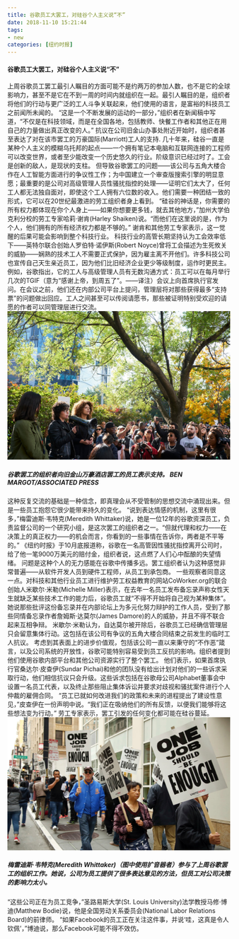 ```yaml
---
title: 谷歌员工大罢工，对硅谷个人主义说“不”
date: 2018-11-10 15:21:44
tags:
- new
categories: [纽约时报]
---
```


#### 谷歌员工大罢工，对硅谷个人主义说“不”


上周谷歌员工罢工最引人瞩目的方面可能不是约两万的参加人数，也不是它的全球影响力，甚至不是它在不到一周的时间内就组织在一起。最引人瞩目的是，组织者将他们的行动与更广泛的工人斗争关联起来，他们使用的语言，是富裕的科技员工之前闻所未闻的。
“这是一个不断发展的运动的一部分，”组织者在新闻稿中写道，“不仅是在科技领域，而是在全国各地，包括教师、快餐工作者和其他正在用自己的力量做出真正改变的人。”
抗议在公司旧金山办事处附近开始时，组织者甚至表达了对在该市罢工的万豪国际(Marriott)工人的支持.
几十年来，硅谷一直是某种个人主义的模糊乌托邦的起点——一个拥有笔记本电脑和互联网连接的工程师可以改变世界，或者至少能改变一个历史悠久的行业。阶级意识已经过时了。工会是创新的敌人，是现状的支柱。
但导致谷歌罢工的问题——该公司与五角大楼合作在人工智能方面进行的争议性工作；为中国建立一个审查版搜索引擎的明显意愿；最重要的是公司对高级管理人员性骚扰指控的处理——证明它们太大了，任何工人都无法独自面对，即使这个工人拥有六位数的收入。他们需要一种团结一致的形式，它可以在20世纪最激进的劳工组织者身上看到。
“硅谷的神话是，你需要的所有权力都体现在你个人身上——如果你想要更多钱，就去其他地方，”加州大学伯克利分校的劳工专家哈莉·谢肯(Harley Shaiken)说。“而他们在这里说的是，作为个人，他们拥有的所有经济权力都是不够的。”
谢肯和其他劳工专家表示，这一觉醒的后果可能会影响到整个科技行业。
科技行业的高管长期坚持认为工会效率低下——英特尔联合创始人罗伯特·诺伊斯(Robert Noyce)曾将工会描述为生死攸关的威胁——娴熟的技术工人不需要正式保护，因为雇主离不开他们。许多科技公司也宣传自己天生亲近员工，因为他们比旧经济企业更少等级制度，运作时更民主。
例如，谷歌指出，它的工人与高级管理人员有无数沟通方式：员工可以在每月举行几次的TGIF（意为“感谢上帝，到周五了”。——译注）会议上向首席执行官发问。在会议之前，他们还在内部公司平台上提问，管理层将对那些获得最多“支持票”的问题做出回应。工人之间甚至可以传阅请愿书，那些被证明特别受欢迎的请愿的作者可以同管理层进行交流。
![](\images\news\2018.11.10\1.jpg)
##### 谷歌罢工的组织者向旧金山万豪酒店罢工的员工表示支持。 BEN MARGOT/ASSOCIATED PRESS
这种反复交流的基础是一种信念，即真理会从不受管制的思想交流中涌现出来。但是一些员工抱怨它很少能带来持久的变化。
“说到表达情感的机制，这里有很多，”梅雷迪斯·韦特克(Meredith Whittaker)说，她是一位12年的谷歌资深员工，负责监督公司的一个研究小组，是这次罢工的组织者之一。“但就代理和权力——在决策上的真正权力——的机会而言，你看到的一些事情在告诉你，两者是不平等的。”
《纽约时报》于10月底报道称，谷歌在一名高管因性骚扰指控离开公司时，给了他一笔9000万美元的赔付金，组织者说，这点燃了人们心中酝酿的失望情绪。
问题是这种个人的无力感能在谷歌中传播多远。罢工组织者认为这种感觉非常普遍——从软件开发人员到硬件工程师，从员工到承包商。
一些观察者同意这一点。对科技和其他行业员工进行维护劳工权益教育的网站CoWorker.org的联合创始人米歇尔·米勒(Michelle Miller)表示，在去年一名员工发布备忘录声称女性天生就缺乏某些技术工作的能力后，谷歌员工就“不得不开始将自己视为某种集体”。
她说那些批评这份备忘录并在内部论坛上为多元化努力辩护的工作人员，受到了那些同情备忘录作者詹姆斯·达莫尔(James Damore)的人的威胁，并且不得不联合起来互相争辩。
米歇尔·米勒认为，自达莫尔被开除后，谷歌员工已经确信管理层只会留意集体行动。这包括在该公司有争议的五角大楼合同结束之前发生的临时工人抗议。
考虑到其表面上的进步价值观，包括该公司一直以来秉守的“不作恶”箴言，以及公司系统的开放性，谷歌可能特别容易受到员工反抗的影响。组织者提到他们使用谷歌内部平台和其他公司资源实行了整个罢工。
他们表示，如果首席执行官桑达尔·皮查伊(Sundar Pichai)和他的团队没有给出计划对他们的一些诉求采取行动，他们相信抗议只会升级。这些诉求包括在谷歌母公司Alphabet董事会中设置一名员工代表，以及终止那些阻止集体诉讼并要求对歧视和骚扰案件进行个人仲裁的雇佣合同。
“员工已就如何改进我们的政策和未来的进程提出了建设性意见，”皮查伊在一份声明中说。“我们正在吸纳他们的所有反馈，以便我们能够将这些想法变为行动。”
劳工专家表示，罢工引发的任何变化都可能在硅谷蔓延。
![](\images\news\2018.11.10\2.jpg)
##### 梅雷迪斯·韦特克(Meredith Whittaker)（图中使用扩音器者）参与了上周谷歌罢工的组织工作。她说，公司为员工提供了很多表达意见的方法，但员工对公司决策的影响力太小。
“这些公司正在为员工竞争，”圣路易斯大学(St. Louis University)法学教授马修·博迪(Matthew Bodie)说，他是全国劳动关系委员会(National Labor Relations Board)的前律师。
“如果Facebook的员工正在关注这件事，并说‘哇，这真是令人钦佩’，”博迪说，那么Facebook可能不得不效仿。